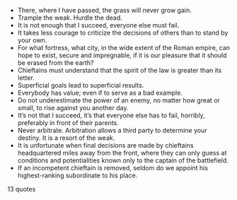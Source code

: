  - There, where I have passed, the grass will never grow gain.
 - Trample the weak. Hurdle the dead.
 - It is not enough that I succeed, everyone else must fail.
 - It takes less courage to criticize the decisions of others than to stand by your own.
 - For what fortress, what city, in the wide extent of the Roman empire, can hope to exist, secure and impregnable, if it is our pleasure that it should be erased from the earth?
 - Chieftains must understand that the spirit of the law is greater than its letter.
 - Superficial goals lead to superficial results.
 - Everybody has value; even if to serve as a bad example.
 - Do not underestimate the power of an enemy, no matter how great or small, to rise against you another day.
 - It’s not that I succeed, it’s that everyone else has to fail, horribly, preferably in front of their parents.
 - Never arbitrate. Arbitration allows a third party to determine your destiny. It is a resort of the weak.
 - It is unfortunate when final decisions are made by chieftains headquartered miles away from the front, where they can only guess at conditions and potentialities known only to the captain of the battlefield.
 - If an incompetent chieftain is removed, seldom do we appoint his highest-ranking subordinate to his place.

13 quotes